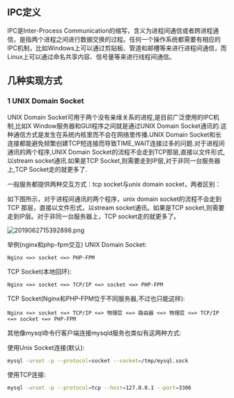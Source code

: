 ## IPC定义
IPC是Inter-Process Communication的缩写，含义为进程间通信或者跨进程通信，是指两个进程之间进行数据交换的过程。任何一个操作系统都需要有相应的IPC机制，比如Windows上可以通过剪贴板、管道和邮槽等来进行进程间通信，而Linux上可以通过命名共享内容、信号量等来进行线程间通信。

## 几种实现方式
###  1 UNIX Domain Socket

UNIX Domain Socket可用于两个没有亲缘关系的进程,是目前广泛使用的IPC机制,比如X Window服务器和GUI程序之间就是通过UNIX Domain Socket通讯的.这种通信方式是发生在系统内核里而不会在网络里传播.UNIX Domain Socket和长连接都能避免频繁创建TCP短连接而导致TIME_WAIT连接过多的问题.对于进程间通讯的两个程序,UNIX Domain Socket的流程不会走到TCP那层,直接以文件形式,以stream socket通讯.如果是TCP Socket,则需要走到IP层,对于非同一台服务器上,TCP Socket走的就更多了.

一般服务都提供两种交互方式：tcp socket与unix domain socket，两者区别：

如下图所示，对于进程间通讯的两个程序，unix domain socket的流程不会走到TCP 那层，直接以文件形式，以stream socket通讯。如果是TCP socket,则需要走到IP层。对于非同一台服务器上，TCP socket走的就更多了。

![2019062715392898.png](https://pic.imgdb.cn/item/61258bf044eaada739b40987.png)

举例(nginx和php-fpm交互)
UNIX Domain Socket:

```
Nginx <=> socket <=> PHP-FPM
```

TCP Socket(本地回环):
```
Nginx <=> socket <=> TCP/IP <=> socket <=> PHP-FPM
```

TCP Socket(Nginx和PHP-FPM位于不同服务器,不过也只能这样):
```
Nginx <=> socket <=> TCP/IP <=> 物理层 <=> 路由器 <=> 物理层 <=> TCP/IP <=> socket <=> PHP-FPM
```

其他像mysql命令行客户端连接mysqld服务也类似有这两种方式:

使用Unix Socket连接(默认):
```sh
mysql -uroot -p --protocol=socket --socket=/tmp/mysql.sock
```
使用TCP连接:
```sh
mysql -uroot -p --protocol=tcp --host=127.0.0.1 --port=3306
```

 

 